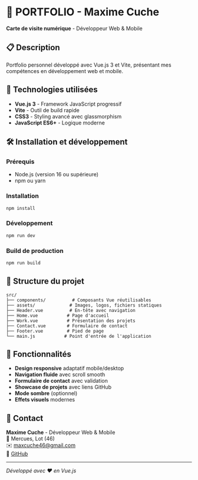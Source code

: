 # 🎯 PORTFOLIO - Maxime Cuche

**Carte de visite numérique** - Développeur Web & Mobile

## 📋 Description
Portfolio personnel développé avec Vue.js 3 et Vite, présentant mes compétences en développement web et mobile.

## 🚀 Technologies utilisées
- **Vue.js 3** - Framework JavaScript progressif
- **Vite** - Outil de build rapide
- **CSS3** - Styling avancé avec glassmorphism
- **JavaScript ES6+** - Logique moderne

## 🛠️ Installation et développement

### Prérequis
- Node.js (version 16 ou supérieure)
- npm ou yarn

### Installation
```sh
npm install
```

### Développement
```sh
npm run dev
```

### Build de production
```sh
npm run build
```

## 📁 Structure du projet
```
src/
├── components/          # Composants Vue réutilisables
├── assets/             # Images, logos, fichiers statiques
├── Header.vue          # En-tête avec navigation
├── Home.vue           # Page d'accueil
├── Work.vue           # Présentation des projets
├── Contact.vue        # Formulaire de contact
├── Footer.vue         # Pied de page
└── main.js           # Point d'entrée de l'application
```

## 🎨 Fonctionnalités
- **Design responsive** adaptatif mobile/desktop
- **Navigation fluide** avec scroll smooth
- **Formulaire de contact** avec validation
- **Showcase de projets** avec liens GitHub
- **Mode sombre** (optionnel)
- **Effets visuels** modernes

## 📧 Contact
**Maxime Cuche** - Développeur Web & Mobile  
📍 Mercues, Lot (46)  
✉️ maxcuche46@gmail.com  
🔗 [GitHub](https://github.com/Badkush)

---
*Développé avec ❤️ en Vue.js*
